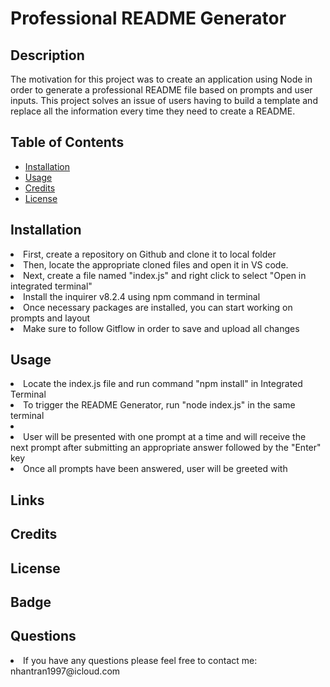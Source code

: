 # Professional README Generator 

## Description 

The motivation for this project was to create an application using Node in order to generate a professional README file based on prompts and user inputs. This project solves an issue of users having to build a template and replace all the information every time they need to create a README.

## Table of Contents

- [Installation](#installation)
- [Usage](#usage)
- [Credits](#credits)
- [License](#license)

## Installation

<li> First, create a repository on Github and clone it to local folder </li>
<li> Then, locate the appropriate cloned files and open it in VS code. 
<li> Next, create a file named "index.js" and right click to select "Open in integrated terminal" </li>
<li> Install the inquirer v8.2.4 using npm command in terminal </li>
<li> Once necessary packages are installed, you can start working on prompts and layout </li>
<li> Make sure to follow Gitflow in order to save and upload all changes </li>

## Usage

<li> Locate the index.js file and run command "npm install" in Integrated Terminal </li>
<li> To trigger the README Generator, run "node index.js" in the same terminal <li>
<li> User will be presented with one prompt at a time and will receive the next prompt after submitting an appropriate answer followed by the "Enter" key </li>
<li> Once all prompts have been answered, user will be greeted with  


## Links

## Credits

## License 

## Badge 

## Questions

<li> If you have any questions please feel free to contact me: nhantran1997@icloud.com </li>




